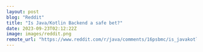 ```yaml
---
layout: post
blog: "Reddit"
title: "Is Java/Kotlin Backend a safe bet?"
date: 2023-09-23T02:12:22Z
image: images/reddit.png
remote_url: "https://www.reddit.com/r/java/comments/16psbmc/is_javakotlin_backend_a_safe_bet/"
---
```


